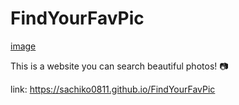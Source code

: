 
# FindYourFavPic

[image](https://user-images.githubusercontent.com/58486384/111749695-600a1700-884f-11eb-809a-f93d537bc039.png)


This is a website you can search beautiful photos! 📷

link: https://sachiko0811.github.io/FindYourFavPic
